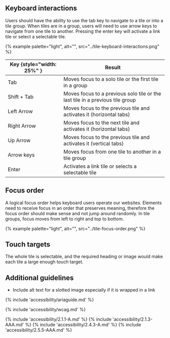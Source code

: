 
## Keyboard interactions

Users should have the ability to use the tab key to navigate to a tile or into a tile group. When tiles are in a group, users will need to use arrow keys to navigate from one tile to another. Pressing the enter key will activate a link tile or select a selectable tile.

{% example palette="light",
        alt="",
        src="../tile-keyboard-interactions.png" %}

| Key {style="width: 25%" } | Result                                                                          |
| ------------------------- | ------------------------------------------------------------------------------- |
| Tab                       | Moves focus to a solo tile or the first tile in a group                         |
| Shift + Tab               | Moves focus to a previous solo tile or the last tile in a previous tile group   |
| Left Arrow                | Moves focus to the previous tile and activates it (horizontal tabs)             |
| Right Arrow               | Moves focus to the next tile and activates it (horizontal tabs)                 |                 
| Up Arrow                  | Moves focus to the previous tile and activates it (vertical tabs)               |
| Arrow keys                | Moves focus from one tile to another in a tile group                            |
| Enter                     | Activates a link tile or selects a selectable tile                              |

## Focus order

A logical focus order helps keyboard users operate our websites. Elements need to receive focus in an order that preserves meaning, therefore the focus order should make sense and not jump around randomly. In tile groups, focus moves from left to right and top to bottom.

{% example palette="light",
        alt="",
        src="../tile-focus-order.png" %}

## Touch targets

The whole tile is selectable, and the required heading or image would make each tile a large enough touch target.

## Additional guidelines

- Include alt text for a slotted image especially if it is wrapped in a link

{% include 'accessibility/ariaguide.md' %}

{% include 'accessibility/wcag.md' %}

{% include 'accessibility/2.1.1-A.md' %}
{% include 'accessibility/2.1.3-AAA.md' %}
{% include 'accessibility/2.4.3-A.md' %}
{% include 'accessibility/2.5.5-AAA.md' %}
